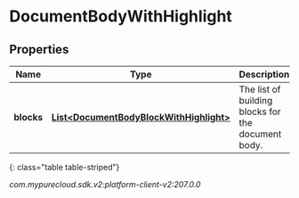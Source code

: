 # DocumentBodyWithHighlight


## Properties

| Name | Type | Description | Notes |
| ------------ | ------------- | ------------- | ------------- |
| **blocks** | [**List&lt;DocumentBodyBlockWithHighlight&gt;**](DocumentBodyBlockWithHighlight) | The list of building blocks for the document body. |  |
{: class="table table-striped"}




_com.mypurecloud.sdk.v2:platform-client-v2:207.0.0_
